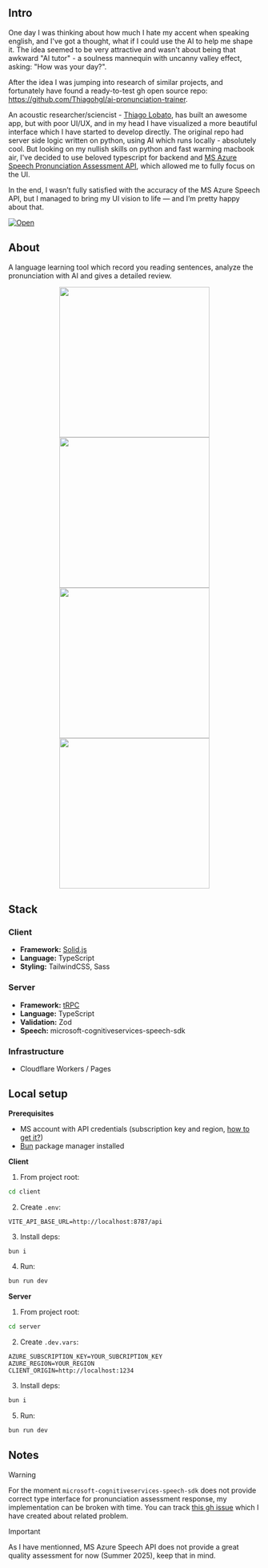 ## Intro
One day I was thinking about how much I hate my accent when speaking english, and I've got a thought, what if I could use the AI to help me shape it.
The idea seemed to be very attractive and wasn't about being that awkward "AI tutor" - a soulness mannequin with uncanny valley effect, asking: "How was your day?".  

After the idea I was jumping into research of similar projects, and fortunately have found a ready-to-test gh open source repo:  
https://github.com/Thiagohgl/ai-pronunciation-trainer.  

An acoustic researcher/sciencist - [Thiago Lobato](https://www.linkedin.com/in/thiagohgl/), has built an awesome app, but with poor UI/UX, and in my head I have visualized a more beautiful
interface which I have started to develop directly.
The original repo had server side logic written on python, using AI which runs locally - absolutely cool. But looking on my nullish skills
on python and fast warming macbook air, I've decided to use beloved typescript for backend and
[MS Azure Speech Pronunciation Assessment API](https://learn.microsoft.com/en-us/azure/ai-services/speech-service/how-to-pronunciation-assessment?pivots=programming-language-javascript),
which allowed me to fully focus on the UI. 

In the end, I wasn’t fully satisfied with the accuracy of the MS Azure Speech API, but I managed to bring my UI vision to life — and I’m pretty happy about that.

[![Open](https://raw.githubusercontent.com/shestaya-liniya/icons/main/button-open.svg)](https://accentless-client.pages.dev/)

## About
A language learning tool which record you reading sentences, analyze the pronunciation with AI and gives a detailed review.

<p align="center">
  <img src=".gh/images/screen-1.png" width="300"/>
  <img src=".gh/images/screen-2.png" width="300"/>
  <img src=".gh/images/screen-3.png" width="300"/>
  <img src=".gh/images/screen-4.png" width="300"/>
</p>

## Stack

### Client 
- **Framework:** [Solid.js](https://github.com/solidjs/solid)
- **Language:** TypeScript  
- **Styling:** TailwindCSS, Sass  

### Server
- **Framework:** [tRPC](https://trpc.io/)
- **Language:** TypeScript  
- **Validation:** Zod  
- **Speech:** microsoft-cognitiveservices-speech-sdk  

### Infrastructure
- Cloudflare Workers / Pages

## Local setup
**Prerequisites**
- MS account with API credentials (subscription key and region, [how to get it?](https://learn.microsoft.com/en-us/answers/questions/1394348/how-do-i-get-a-subscription-key))
- [Bun](https://bun.sh/) package manager installed

**Client**  
1. From project root:
``` bash
cd client
```
2. Create `.env`:
``` env
VITE_API_BASE_URL=http://localhost:8787/api
```
3. Install deps:
``` bash
bun i
```
4. Run:
``` bash
bun run dev
```

**Server**
1. From project root:
``` bash
cd server
```
2. Create `.dev.vars`:
``` env
AZURE_SUBSCRIPTION_KEY=YOUR_SUBCRIPTION_KEY
AZURE_REGION=YOUR_REGION
CLIENT_ORIGIN=http://localhost:1234
```
3. Install deps:
``` bash
bun i
``` 
5. Run:
``` bash
bun run dev
```

## Notes

> [!WARNING]
> For the moment `microsoft-cognitiveservices-speech-sdk` does not provide correct type interface for pronunciation assessment response, my implementation can be broken with time. You can track [this gh issue](https://github.com/microsoft/cognitive-services-speech-sdk-js/issues/942) which I have created about related problem.  

> [!IMPORTANT]
> As I have mentionned, MS Azure Speech API does not provide a great quality assessment for now (Summer 2025), keep that in mind.
    
